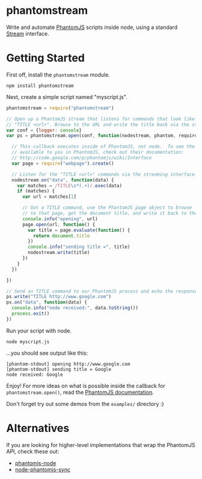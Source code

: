 # phantomstream

Write and automate [PhantomJS](http://phantomjs.org) scripts inside node, using
a standard [Stream](http://nodejs.org/api/stream.html) interface.

# Getting Started

First off, install the `phantomstream` module.

    npm install phantomstream

Next, create a simple script named "myscript.js".

```javascript
phantomstream = require("phantomstream")

// Open up a PhantomJS stream that listens for commands that look like
// "TITLE <url>". Browse to the URL and write the title back via the stream.
var conf = {logger: console}
var ps = phantomstream.open(conf, function(nodestream, phantom, require, global) {

  // This callback executes inside of PhantomJS, not node.  To see the API
  // available to you in PhantomJS, check out their documentation:
  // http://code.google.com/p/phantomjs/wiki/Interface
  var page = require("webpage").create()

  // Listen for the "TITLE <url>" commands via the streaming interface.
  nodestream.on("data", function(data) {
    var matches = /TITLE\s*(.+)/.exec(data)
    if (matches) {
      var url = matches[1]

      // Got a TITLE command, use the PhantomJS page object to browse
      // to that page, get the document title, and write it back to the stream.
      console.info("opening", url)
      page.open(url, function() {
        var title = page.evaluate(function() {
          return document.title
        })
        console.info("sending title =", title)
        nodestream.write(title)
      })
    }
  })

})

// Send an TITLE command to our PhantomJS process and echo the response.
ps.write("TITLE http://www.google.com")
ps.on("data", function(data) {
  console.info("node received:", data.toString())
  process.exit()
})
```

Run your script with node.

    node myscript.js

...you should see output like this:

    [phantom-stdout] opening http://www.google.com
    [phantom-stdout] sending title = Google
    node received: Google

Enjoy! For more ideas on what is possible inside the callback for
`phantomstream.open()`, read the
[PhantomJS documentation](http://code.google.com/p/phantomjs/wiki/Interface).

Don't forget try out some demos from the `examples/` directory :)

# Alternatives

If you are looking for higher-level implementations that wrap the PhantomJS API,
check these out:

* [phantomjs-node](https://github.com/sgentle/phantomjs-node)
* [node-phantomjs-sync](https://github.com/sebv/node-phantomjs-sync)
